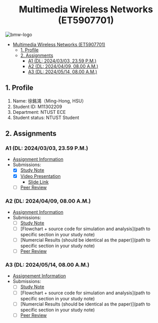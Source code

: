 # <center>Multimedia Wireless Networks (ET5907701)</center>

![bmw-logo](./assets/lab-logo.jpg)

- [Multimedia Wireless Networks (ET5907701)](#multimedia-wireless-networks-et5907701)
  - [1. Profile](#1-profile)
  - [2. Assignments](#2-assignments)
    - [A1 (DL: 2024/03/03, 23.59 P.M.)](#a1-dl-20240303-2359-pm)
    - [A2 (DL: 2024/04/09, 08.00 A.M.)](#a2-dl-20240409-0800-am)
    - [A3 (DL: 2024/05/14, 08.00 A.M.)](#a3-dl-20240514-0800-am)

## 1. Profile

1. Name: 徐銘鴻（Ming-Hong, HSU）
2. Student ID: M11302209
3. Department: NTUST ECE
4. Student status: NTUST Student

## 2. Assignments

### A1 (DL: 2024/03/03, 23.59 P.M.)

- [Assignment Information](https://github.com/bmw-ece-ntust/multimedia-wireless-network?tab=readme-ov-file#a1-deadline-35-0800-am)
- Submissions:
  - [x] [Study Note](./a1-M11302209-HSU-Ming-Hong.md)
  - [x] [Video Presentation](https://youtu.be/myXUy0x4jH8)
    - [Slide Link](https://gamma.app/docs/Key-Skills-for-Success-jbbwbow7dzh4amr) 
  - [ ] [Peer Review](https://forms.gle/tPVAdfAc4hBiUtg88)

### A2 (DL: 2024/04/09, 08.00 A.M.)

- [Assignment Information](https://github.com/bmw-ece-ntust/multimedia-wireless-network?tab=readme-ov-file#a2-deadline-49-0800-am)
- Submissions:
  - [ ] [Study Note](./a2-M11302209-HSU-Ming-Hong.md)
  - [ ] [Flowchart + source code for simulation and analysis](path to specific section in your study note)
  - [ ] [Numercial Results (should be identical as the paper)](path to specific section in your study note)
  - [ ] [Peer Review](https://forms.gle/njd22Apu7ZGTbKzJ7)

### A3 (DL: 2024/05/14, 08.00 A.M.)

- [Assignement Information](https://github.com/bmw-ece-ntust/multimedia-wireless-network?tab=readme-ov-file#a3-deadline-514-0800-am)
- Submissions:
  - [ ] [Study Note](./a3-M11302209-HSU-Ming-Hong.md)
  - [ ] [Flowchart + source code for simulation and analysis](path to specific section in your study note)
  - [ ] [Numercial Results (should be identical as the paper)](path to specific section in your study note)
  - [ ] [Peer Review](https://forms.gle/yVtjYqxZyRgcjbeE8)
